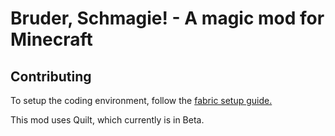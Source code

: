 # Bruder, Schmagie! - A magic mod for Minecraft

## Contributing
To setup the coding environment, follow the 
[fabric setup guide.](https://fabricmc.net/wiki/tutorial:setup)

This mod uses Quilt, which currently is in Beta.
